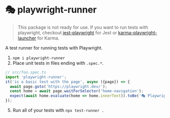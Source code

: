 # 🎭 playwright-runner

> This package is not ready for use. If you want to run tests with playwright, checkout [jest-playwright](https://github.com/mmarkelov/jest-playwright) for Jest or [karma-playwright-launcher](https://github.com/JoelEinbinder/karma-playwright-launcher) for Karma.

A test runner for running tests with Playwright.

1. `npm i playwright-runner`
2. Place unit tests in files ending with `.spec.*`.
```js
// src/foo.spec.ts
import 'playwright-runner';
it('is a basic test with the page', async ({page}) => {
  await page.goto('https://playwright.dev/');
  const home = await page.waitForSelector('home-navigation');
  expect(await home.evaluate(home => home.innerText)).toBe('🎭 Playwright');
});
```
5. Run all of your tests with `npx test-runner .`
